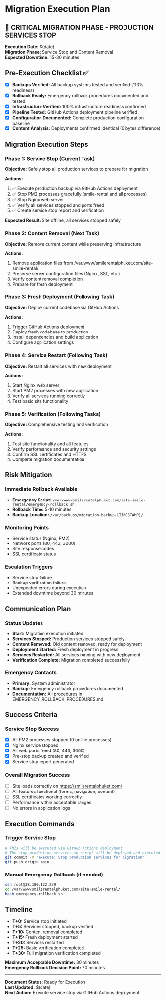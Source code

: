 # Migration Execution Plan

## 🚨 CRITICAL MIGRATION PHASE - PRODUCTION SERVICES STOP

**Execution Date:** $(date)  
**Migration Phase:** Service Stop and Content Removal  
**Expected Downtime:** 15-30 minutes  

## Pre-Execution Checklist ✅

- [x] **Backups Verified:** All backup systems tested and verified (113% readiness)
- [x] **Rollback Ready:** Emergency rollback procedures documented and tested
- [x] **Infrastructure Verified:** 100% infrastructure readiness confirmed
- [x] **Pipeline Tested:** GitHub Actions deployment pipeline verified
- [x] **Configuration Documented:** Complete production configuration baseline
- [x] **Content Analysis:** Deployments confirmed identical (0 bytes difference)

## Migration Execution Steps

### Phase 1: Service Stop (Current Task)
**Objective:** Safely stop all production services to prepare for migration

**Actions:**
1. ✅ Execute production backup via GitHub Actions deployment
2. ✅ Stop PM2 processes gracefully (smile-rental and all processes)
3. ✅ Stop Nginx web server
4. ✅ Verify all services stopped and ports freed
5. ✅ Create service stop report and verification

**Expected Result:** Site offline, all services stopped safely

### Phase 2: Content Removal (Next Task)
**Objective:** Remove current content while preserving infrastructure

**Actions:**
1. Remove application files from /var/www/smilerentalphuket.com/site-smile-rental/
2. Preserve server configuration files (Nginx, SSL, etc.)
3. Verify content removal completion
4. Prepare for fresh deployment

### Phase 3: Fresh Deployment (Following Task)
**Objective:** Deploy current codebase via GitHub Actions

**Actions:**
1. Trigger GitHub Actions deployment
2. Deploy fresh codebase to production
3. Install dependencies and build application
4. Configure application settings

### Phase 4: Service Restart (Following Task)
**Objective:** Restart all services with new deployment

**Actions:**
1. Start Nginx web server
2. Start PM2 processes with new application
3. Verify all services running correctly
4. Test basic site functionality

### Phase 5: Verification (Following Tasks)
**Objective:** Comprehensive testing and verification

**Actions:**
1. Test site functionality and all features
2. Verify performance and security settings
3. Confirm SSL certificates and HTTPS
4. Complete migration documentation

## Risk Mitigation

### Immediate Rollback Available
- **Emergency Script:** `/var/www/smilerentalphuket.com/site-smile-rental/emergency-rollback.sh`
- **Rollback Time:** 5-10 minutes
- **Backup Location:** `/var/backups/migration-backup-[TIMESTAMP]/`

### Monitoring Points
- Service status (Nginx, PM2)
- Network ports (80, 443, 3000)
- Site response codes
- SSL certificate status

### Escalation Triggers
- Service stop failure
- Backup verification failure
- Unexpected errors during execution
- Extended downtime beyond 30 minutes

## Communication Plan

### Status Updates
- **Start:** Migration execution initiated
- **Services Stopped:** Production services stopped safely
- **Content Removed:** Old content removed, ready for deployment
- **Deployment Started:** Fresh deployment in progress
- **Services Restarted:** All services running with new deployment
- **Verification Complete:** Migration completed successfully

### Emergency Contacts
- **Primary:** System administrator
- **Backup:** Emergency rollback procedures documented
- **Documentation:** All procedures in EMERGENCY_ROLLBACK_PROCEDURES.md

## Success Criteria

### Service Stop Success
- [x] All PM2 processes stopped (0 online processes)
- [x] Nginx service stopped
- [x] All web ports freed (80, 443, 3000)
- [x] Pre-stop backup created and verified
- [x] Service stop report generated

### Overall Migration Success
- [ ] Site loads correctly on https://smilerentalphuket.com/
- [ ] All features functional (forms, navigation, content)
- [ ] SSL certificates working correctly
- [ ] Performance within acceptable ranges
- [ ] No errors in application logs

## Execution Commands

### Trigger Service Stop
```bash
# This will be executed via GitHub Actions deployment
# The stop-production-services.sh script will be deployed and executed
git commit -m "execute: Stop production services for migration"
git push origin main
```

### Manual Emergency Rollback (if needed)
```bash
ssh root@38.180.122.239
cd /var/www/smilerentalphuket.com/site-smile-rental/
bash emergency-rollback.sh
```

## Timeline

- **T+0:** Service stop initiated
- **T+5:** Services stopped, backup verified
- **T+10:** Content removal completed
- **T+15:** Fresh deployment started
- **T+20:** Services restarted
- **T+25:** Basic verification completed
- **T+30:** Full migration verification completed

**Maximum Acceptable Downtime:** 30 minutes  
**Emergency Rollback Decision Point:** 20 minutes  

---

**Document Status:** Ready for Execution  
**Last Updated:** $(date)  
**Next Action:** Execute service stop via GitHub Actions deployment
